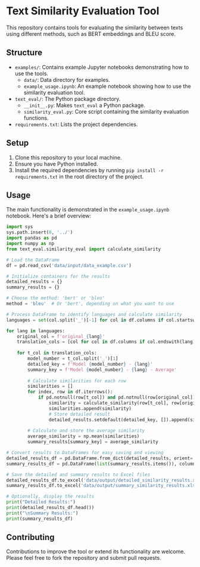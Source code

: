 
# Text Similarity Evaluation Tool

This repository contains tools for evaluating the similarity between texts using different methods, such as BERT embeddings and BLEU score.

## Structure

- `examples/`: Contains example Jupyter notebooks demonstrating how to use the tools.
  - `data/`: Data directory for examples.
  - `example_usage.ipynb`: An example notebook showing how to use the similarity evaluation tool.
- `text_eval/`: The Python package directory.
  - `__init__.py`: Makes `text_eval` a Python package.
  - `similarity_eval.py`: Core script containing the similarity evaluation functions.
- `requirements.txt`: Lists the project dependencies.

## Setup

1. Clone this repository to your local machine.
2. Ensure you have Python installed.
3. Install the required dependencies by running `pip install -r requirements.txt` in the root directory of the project.

## Usage

The main functionality is demonstrated in the `example_usage.ipynb` notebook. Here's a brief overview:

```python
import sys
sys.path.insert(0, '../')
import pandas as pd
import numpy as np
from text_eval.similarity_eval import calculate_similarity

# Load the DataFrame
df = pd.read_csv('data/input/data_example.csv')

# Initialize containers for the results
detailed_results = {}
summary_results = {}

# Choose the method: 'bert' or 'bleu'
method = 'bleu'  # Or 'bert', depending on what you want to use

# Process DataFrame to identify languages and calculate similarity
languages = set(col.split('_')[-1] for col in df.columns if col.startswith('original'))

for lang in languages:
    original_col = f'original_{lang}'
    translation_cols = [col for col in df.columns if col.endswith(lang) and col.startswith('translation')]
    
    for t_col in translation_cols:
        model_number = t_col.split('_')[1]
        detailed_key = f'Model {model_number} - {lang}'
        summary_key = f'Model {model_number} - {lang} - Average'
        
        # Calculate similarities for each row
        similarities = []
        for index, row in df.iterrows():
            if pd.notnull(row[t_col]) and pd.notnull(row[original_col]):
                similarity = calculate_similarity(row[t_col], row[original_col], method=method)
                similarities.append(similarity)
                # Store detailed result
                detailed_results.setdefault(detailed_key, []).append(similarity)
                
        # Calculate and store the average similarity
        average_similarity = np.mean(similarities)
        summary_results[summary_key] = average_similarity

# Convert results to DataFrames for easy saving and viewing
detailed_results_df = pd.DataFrame.from_dict(detailed_results, orient='index').transpose()
summary_results_df = pd.DataFrame(list(summary_results.items()), columns=['Model-Language', 'Average Similarity'])

# Save the detailed and summary results to Excel files
detailed_results_df.to_excel('data/output/detailed_similarity_results.xlsx', index=False)
summary_results_df.to_excel('data/output/summary_similarity_results.xlsx', index=False)

# Optionally, display the results
print("Detailed Results:")
print(detailed_results_df.head())
print("\nSummary Results:")
print(summary_results_df)
```

## Contributing

Contributions to improve the tool or extend its functionality are welcome. Please feel free to fork the repository and submit pull requests.

